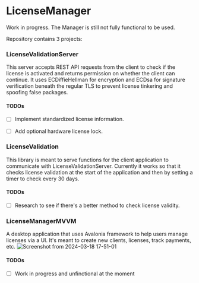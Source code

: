 # LicenseManager

Work in progress. The Manager is still not fully functional to be used.


Repository contains 3 projects:


### LicenseValidationServer
This server accepts REST API requests from the client to check if the license is activated and returns permission on whether the client can continue. It uses ECDiffieHellman for encryption and ECDsa for signature verification beneath the regular TLS to prevent license tinkering and spoofing false packages.

#### TODOs

- [ ] Implement standardized license information.
- [ ] Add optional hardware license lock.


### LicenseValidation
This library is meant to serve functions for the client application to communicate with LicenseValidationServer. Currently it works so that it checks license validation at the start of the application and then by setting a timer to check every 30 days.


#### TODOs

- [ ] Research to see if there's a better method to check license validity.



### LicenseManagerMVVM
A desktop application that uses Avalonia framework to help users manage licenses via a UI. It's meant to create new clients, licenses, track payments, etc.
![Screenshot from 2024-03-18 17-51-01](https://github.com/kadattack/LicenseManager/assets/78758877/48355d53-ae42-4f64-886c-6c899a1e7044)

#### TODOs

- [ ] Work in progress and unfinctional at the moment

